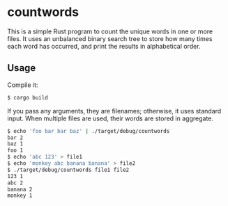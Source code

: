# countwords

This is a simple Rust program to count the unique words in one or more files. It uses an unbalanced binary search tree to store how many times each word has occurred, and print the results in alphabetical order.

## Usage

Compile it:

```sh
$ cargo build
```

If you pass any arguments, they are filenames; otherwise, it uses standard input. When multiple files are used, their words are stored in aggregate.

```sh
$ echo 'foo bar bar baz' | ./target/debug/countwords
bar 2
baz 1
foo 1
$ echo 'abc 123' > file1
$ echo 'monkey abc banana banana' > file2
$ ./target/debug/countwords file1 file2
123 1
abc 2
banana 2
monkey 1
```
